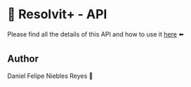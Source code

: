 # 🎥 Resolvit+ - API



Please find all the details of this API and how to use it [here](https://github.com/danielniebles/ResolvitPlus/blob/master/README.md)  ⬅️

## Author


Daniel Felipe Niebles Reyes 🦖
